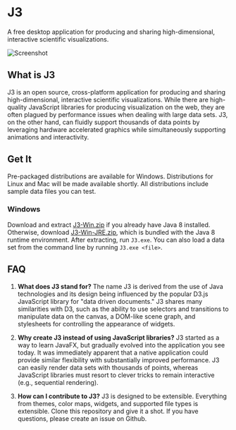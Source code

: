 # J3 #

A free desktop application for producing and sharing high-dimensional, interactive scientific visualizations.

![Screenshot](http://i.imgur.com/W2zqCTT.jpg)

## What is J3 ##

J3 is an open source, cross-platform application for producing and sharing high-dimensional, interactive scientific
visualizations.  While there are high-quality JavaScript libraries for producing visualization on the web, they are
often plagued by performance issues when dealing with large data sets.  J3, on the other hand, can fluidly support
thousands of data points by leveraging hardware accelerated graphics while simultaneously supporting animations and
interactivity.

## Get It ##

Pre-packaged distributions are available for Windows.  Distributions for Linux and Mac will be made available shortly.
All distributions include sample data files you can test.

### Windows ###

Download and extract [J3-Win.zip](https://github.com/MOEAFramework/J3/releases/download/1.0.0/J3-Win.zip) if you
already have Java 8 installed.  Otherwise, download [J3-Win-JRE.zip](https://github.com/MOEAFramework/J3/releases/download/1.0.0/J3-Win-JRE.zip),
which is bundled with the Java 8 runtime environment.  After extracting, run `J3.exe`.  You can also load a data set
from the command line by running `J3.exe <file>`.

## FAQ ##

1. **What does J3 stand for?**  The name J3 is derived from the use of Java technologies and its design being influenced
   by the popular D3.js JavaScript library for "data driven documents."  J3 shares many similarities with D3, such as
   the ability to use selectors and transitions to manipulate data on the canvas, a DOM-like scene graph, and
   stylesheets for controlling the appearance of widgets.
   
2. **Why create J3 instead of using JavaScript libraries?**  J3 started as a way to learn JavaFX, but gradually evolved
   into the application you see today.  It was immediately apparent that a native application could provide similar
   flexibility with substantially improved performance.  J3 can easily render data sets with thousands of points,
   whereas JavaScript libraries must resort to clever tricks to remain interactive (e.g., sequential rendering).
   
3. **How can I contribute to J3?**  J3 is designed to be extensible.  Everything from themes, color maps, widgets, and
   supported file types is extensible.  Clone this repository and give it a shot.  If you have questions, please create
   an issue on Github.

